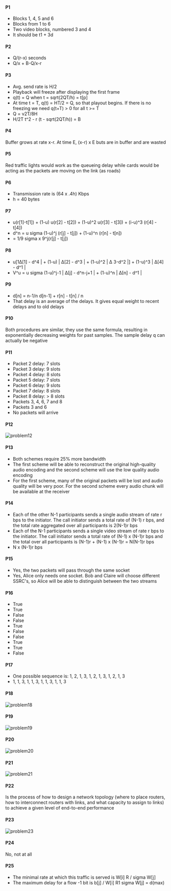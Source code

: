 #### P1
- Blocks 1, 4, 5 and 6
- Blocks from 1 to 6
- Two video blocks, numbered 3 and 4
- It should be t1 + 3d

#### P2
- Q/(r-x) seconds
- Q/x + B-Q/x-r

#### P3
- Avg. send rate is H/2
- Playback will freeze after displaying the first frame
- q(t) = Q when t = sqrt(2QT/h) = t[p]
- At time t = T, q(t) = HT/2 = Q, so that playout begins. If there is no freezing we need q(t+T) > 0 for all t >= T
- Q = v2T/8H
- H/2T t^2 - r (t - sqrt(2QT/h)) = B

#### P4
Buffer grows at rate x-r. At time E, (x-r) x E buts are in buffer and are wasted

#### P5
Red traffic lights would work as the queueing delay while cards would be acting as the packets are moving on the link (as roads)

#### P6
- Transmission rate is (64 x .4h) Kbps
- h = 40 bytes

#### P7
- u(r[1]-t[1]) + (1-u) u(r[2] - t[2]) + (1-u)^2 u(r[3] - t[3]) + (i-u)^3 (r[4] - t[4])
- d^n = u sigma (1-u)^j (r[j] - t[j]) + (1-u)^n (r[n] - t[n])
- = 1/9 sigma x 9^j(r[j] - t[j])

#### P8
- u[1Δ[1] - d^4 | + (1-u) | Δ[2] - d^3 | + (1-u)^2 | Δ 3-d^2 |] + (1-u)^3 | Δ[4] - d^1 |
- V^u = u sigma (1-u)^j-1 | Δ[j] - d^n-j+1 | + (1-u)^n | Δ[n] - d^1 |

#### P9
- d[n] = n-1/n d[n-1] + r[n] - t[n] / n
- That delay is an average of the delays. It gives equal weight to recent delays and to old delays

#### P10
Both procedures are similar, they use the same formula, resulting in exponentially decreasing weights for past samples. The sample delay q can actually be negative

#### P11
- Packet 2 delay: 7 slots
- Packet 3 delay: 9 slots
- Packet 4 delay: 8 slots
- Packet 5 delay: 7 slots
- Packet 6 delay: 9 slots
- Packet 7 delay: 8 slots
- Packet 8 delay: > 8 slots
- Packets 3, 4, 6, 7 and 8
- Packets 3 and 6
- No packets will arrive

#### P12
![problem12](https://github.com/jonathantorres/bookshelf/blob/master/cn/ch7/img/p12.jpg)

#### P13
- Both schemes require 25% more bandwidth
- The first scheme will be able to reconstruct the original high-quality audio encoding and the second scheme will use the low quality audio encoding
- For the first scheme, many of the original packets will be lost and audio quality will be very poor. For the second scheme every audio chunk will be available at the receiver

#### P14
- Each of the other N-1 participants sends a single audio stream of rate r bps to the initiator. The call initiator sends a total rate of (N-1) r bps, and the total rate aggregated over all participants is 2(N-1)r bps
- Each of the N-1 participants sends a single video stream of rate r bps to the initiator. The call initiator sends a total rate of (N-1) x (N-1)r bps and the total over all participants is (N-1)r + (N-1) x (N-1)r = N(N-1)r bps
- N x (N-1)r bps

#### P15
- Yes, the two packets will pass through the same socket
- Yes, Alice only needs one socket. Bob and Claire will choose different SSRC's, so Alice will be able to distinguish between the two streams

#### P16
- True
- True
- False
- False
- True
- False
- False
- True
- True
- False

#### P17
- One possible sequence is: 1, 2, 1, 3, 1, 2, 1, 3, 1, 2, 1, 3
- 1, 1, 3, 1, 1, 3, 1, 1, 3, 1, 1, 3

#### P18
![problem18](https://github.com/jonathantorres/bookshelf/blob/master/cn/ch7/img/p18.jpg)

#### P19
![problem19](https://github.com/jonathantorres/bookshelf/blob/master/cn/ch7/img/p19.jpg)

#### P20
![problem20](https://github.com/jonathantorres/bookshelf/blob/master/cn/ch7/img/p20.jpg)

#### P21
![problem21](https://github.com/jonathantorres/bookshelf/blob/master/cn/ch7/img/p21.jpg)

#### P22
Is the process of how to design a network topology (where to place routers, how to interconnect routers with links, and what capacity to assign to links) to achieve a given level of end-to-end performance

#### P23
![problem23](https://github.com/jonathantorres/bookshelf/blob/master/cn/ch7/img/p23.jpg)

#### P24
No, not at all

#### P25
- The minimal rate at which this traffic is served is W[i] R / sigma W[j]
- The maximum delay for a flow -1 bit is b[j] / W[i] R1 sigma W[j] = d(max)
